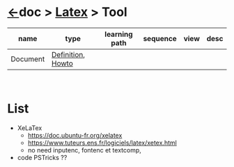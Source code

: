 # [&larr;][Repo_Readme]doc > [Latex][Topic_Readme] > Tool

[//]: #(Reference)
[Repo_Readme]:   ../../README.md
[Topic_Readme]:  ../README.md
[STopic_List]:   ../list/howto_list.md

[Document_Whatis]:  ../whatis/document_whatis.md
[Document_Howto]:   ../howto/document_howto.md



|name|type|learning path|sequence|view|desc|
|-|-|-|-|-|-|
|Document|[Definition][Document_Whatis], [Howto][Document_Howto]|
<br>

# List
- XeLaTex
  - https://doc.ubuntu-fr.org/xelatex
  - https://www.tuteurs.ens.fr/logiciels/latex/xetex.html
  - no need inputenc, fontenc et textcomp, 
- code PSTricks ??
